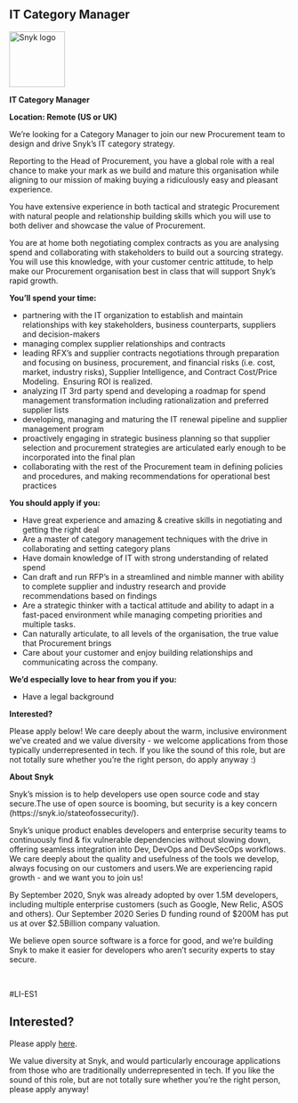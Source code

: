 IT Category Manager
---

<img src="https://res.cloudinary.com/snyk/image/upload/v1537345894/press-kit/brand/logo-black.png" width="100" alt="Snyk logo" />

<p><strong>IT Category Manager</strong></p>
<p><strong>Location: Remote (US or UK)</strong></p>
<p><span style="font-weight: 400;">We’re looking for a Category Manager to join our new </span><span style="font-weight: 400;">Procurement</span><span style="font-weight: 400;"> team to design and drive Snyk’s IT category strategy.</span></p>
<p><span style="font-weight: 400;">Reporting to the Head of Procurement, you have a global role with a real chance to make your mark as we build and mature this organisation while aligning to our mission of making buying a ridiculously easy and pleasant experience.</span></p>
<p><span style="font-weight: 400;">You have extensive experience in both tactical and strategic Procurement with natural people and relationship building skills which you will use to both deliver and showcase the value of Procurement.&nbsp;&nbsp;</span></p>
<p><span style="font-weight: 400;">You are at home both negotiating complex contracts as you are analysing spend and collaborating with stakeholders to build out a sourcing strategy.&nbsp; You will use this knowledge, with your customer centric attitude, to help make our Procurement organisation best in class that will support Snyk’s rapid growth.</span></p>
<p><strong>You’ll spend your time:</strong></p>
<ul>
<li style="font-weight: 400;"><span style="font-weight: 400;">partnering with the IT organization to establish and maintain relationships with key stakeholders, business counterparts, suppliers and decision-makers</span></li>
<li style="font-weight: 400;"><span style="font-weight: 400;">managing complex supplier relationships and contracts</span></li>
<li style="font-weight: 400;"><span style="font-weight: 400;">leading RFX’s and supplier contracts negotiations through preparation and focusing on business, procurement, and financial risks (i.e. cost, market, industry risks), Supplier Intelligence, and Contract Cost/Price Modeling.&nbsp; Ensuring ROI is realized.</span></li>
<li style="font-weight: 400;"><span style="font-weight: 400;">analyzing IT 3rd party spend and developing a roadmap for spend management transformation including rationalization and preferred supplier lists</span></li>
<li style="font-weight: 400;"><span style="font-weight: 400;">developing, managing and maturing the IT renewal pipeline and supplier management program</span></li>
<li style="font-weight: 400;"><span style="font-weight: 400;">proactively engaging in strategic business planning so that supplier selection and procurement strategies are articulated early enough to be incorporated into the final plan</span></li>
<li style="font-weight: 400;"><span style="font-weight: 400;">collaborating with the rest of the Procurement team in defining policies and procedures, and making recommendations for operational best practices</span></li>
</ul>
<p><strong>You should apply if you:</strong></p>
<ul>
<li style="font-weight: 400;"><span style="font-weight: 400;">Have great experience and amazing &amp; creative skills in negotiating and getting the right deal</span></li>
<li style="font-weight: 400;"><span style="font-weight: 400;">Are a master of category management techniques with the drive in collaborating and setting category plans</span></li>
<li style="font-weight: 400;"><span style="font-weight: 400;">Have domain knowledge of IT with strong understanding of related spend&nbsp;</span></li>
<li style="font-weight: 400;"><span style="font-weight: 400;">Can draft and run RFP’s in a streamlined and nimble manner with ability to complete supplier and industry research and provide recommendations based on findings</span></li>
<li style="font-weight: 400;"><span style="font-weight: 400;">Are a strategic thinker with a tactical attitude and ability to adapt in a fast-paced environment while managing competing priorities and multiple tasks.</span></li>
<li style="font-weight: 400;"><span style="font-weight: 400;">Can naturally articulate, to all levels of the organisation, the true value that Procurement brings&nbsp;</span></li>
<li style="font-weight: 400;"><span style="font-weight: 400;">Care about your customer and enjoy building relationships and communicating across the company.</span></li>
</ul>
<p><strong>We’d especially love to hear from you if you:</strong></p>
<ul>
<li style="font-weight: 400;"><span style="font-weight: 400;">Have a legal background&nbsp;</span></li>
</ul>
<p><strong>Interested?</strong></p>
<p><span style="font-weight: 400;">Please apply below! We care deeply about the warm, inclusive environment we’ve created and we value diversity - we welcome applications from those typically underrepresented in tech. If you like the sound of this role, but are not totally sure whether you’re the right person, do apply anyway :)</span></p>
<p><strong>About Snyk</strong></p>
<p><span style="font-weight: 400;">Snyk’s mission is to help developers use open source code and stay secure.The use of open source is booming, but security is a key concern (https://snyk.io/stateofossecurity/).</span></p>
<p><span style="font-weight: 400;">Snyk’s unique product enables developers and enterprise security teams to continuously find &amp; fix vulnerable dependencies without slowing down, offering seamless integration into Dev, DevOps and DevSecOps workflows. We care deeply about the quality and usefulness of the tools we develop, always focusing on our customers and users.We are experiencing rapid growth - and we want you to join us!</span></p>
<p><span style="font-weight: 400;">By September 2020, Snyk was already adopted by over 1.5M developers, including multiple enterprise customers (such as Google, New Relic, ASOS and others). Our September 2020 Series D funding round of $200M has put us at over $2.5Billion company valuation.</span></p>
<p><span style="font-weight: 400;">We believe open source software is a force for good, and we’re building Snyk to make it easier for developers who aren’t security experts to stay secure.</span></p>
<p>&nbsp;</p>
<p><span style="font-weight: 400;">#LI-ES1</span></p>

Interested?
---

Please apply [here](https://boards.greenhouse.io/snyk/jobs/4959906002#app).

We value diversity at Snyk, and would particularly encourage applications from those who are traditionally underrepresented in tech.
If you like the sound of this role, but are not totally sure whether you’re the right person, please apply anyway!
